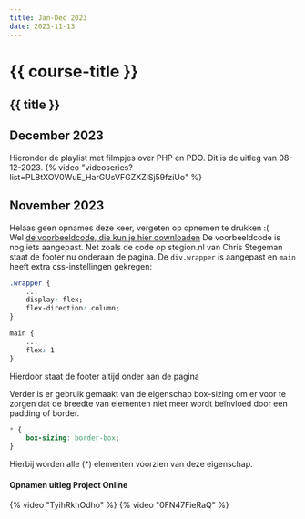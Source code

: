 ```yaml
---
title: Jan-Dec 2023
date: 2023-11-13
---
```


# {{ course-title }}

## {{ title }}


## December 2023
Hieronder de playlist met filmpjes over PHP en PDO. Dit is de uitleg van 08-12-2023.
{% video "videoseries?list=PLBtXOV0WuE_HarGUsVFGZXZlSj59fziUo" %}


## November 2023
Helaas geen opnames deze keer, vergeten op opnemen te drukken :(  
Wel [de voorbeeldcode, die kun je hier downloaden](https://static.edutorial.nl/blog/cssphp.zip)
De voorbeeldcode is nog iets aangepast. Net zoals de code op stegion.nl van Chris Stegeman staat de footer nu onderaan de pagina.
De <code>div.wrapper</code> is aangepast en <code>main</code> heeft extra css-instellingen gekregen: 
``` css
.wrapper {
    ...
    display: flex;
    flex-direction: column;
}

main {
    ...
    flex: 1
}
```
Hierdoor staat de footer altijd onder aan de pagina

Verder is er gebruik gemaakt van de eigenschap box-sizing om er voor te zorgen dat de breedte van elementen niet meer wordt beïnvloed door een padding of border.
``` css
* {
    box-sizing: border-box;
}
```
Hierbij worden alle (*) elementen voorzien van deze eigenschap.


#### Opnamen uitleg Project Online
{% video "TyihRkhOdho" %}
{% video "0FN47FieRaQ" %}

